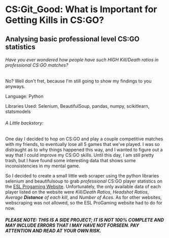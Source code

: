 # CS:Git_Good: What is Important for Getting Kills in CS:GO?
## Analysing basic professional level CS:GO statistics

###### Have you ever wondered how people have such HIGH Kill/Death ratios in professional CS:GO matches?

No? Well don't fret, because I'm still going to show my findings to you anyways.

Language: Python

Libraries Used: Selenium, BeautifulSoup, pandas, numpy, scikitlearn, statsmodels


###### A Little backstory:
One day I decided to hop on CS:GO and play a couple competitive matches with my friends, to eventually lose all 5 games that we've played. I was so distraught as to why things happened this way, and I wanted to figure out a way that I could improve my CS:GO skills. Until this day, I am still pretty trash, but I have found some interesting data that shows some inconsistencies in my mental game.

So I decided to create a small little web scraper using the python libraries selenium and beautifulsoup to grab *professional* CS:GO player statistics on the [ESL Progaming Website](https://pro.eslgaming.com/csgo/proleague/statistics/). Unfortunately, the only available data of each player listed on the website were *Kill/Death Ratios*, *Headshot Ratios*, *Average **Distance** of each kill*, and *Number of Aces*. As for other websites, webscraping was not allowed, so the ESL ProGaming website had to do for now.

###### **PLEASE NOTE: THIS IS A SIDE PROJECT; IT IS NOT 100% COMPLETE AND MAY INCLUDE ERRORS THAT I MAY HAVE NOT FORSEEN. PAY ATTENTION AND READ *AT YOUR OWN RISK*.**
